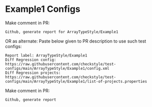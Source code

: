 # Example1 Configs
Make comment in PR:
```
Github, generate report for ArrayTypeStyle/Example1
```
OR as alternate:
Paste below given to PR description to use such test configs:
```
Report label: ArrayTypeStyle/Example1
Diff Regression config: https://raw.githubusercontent.com/checkstyle/test-configs/main/ArrayTypeStyle/Example1/config.xml
Diff Regression projects: https://raw.githubusercontent.com/checkstyle/test-configs/main/ArrayTypeStyle/Example1/list-of-projects.properties
```
Make comment in PR:
```
Github, generate report
```
